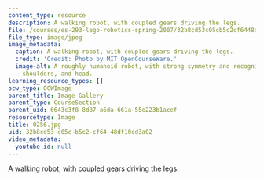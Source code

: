 ```yaml
---
content_type: resource
description: A walking robot, with coupled gears driving the legs.
file: /courses/es-293-lego-robotics-spring-2007/32b8cd53c05cb5c2cf6448df10cd3a02_0256.jpg
file_type: image/jpeg
image_metadata:
  caption: A walking robot, with coupled gears driving the legs.
  credit: 'Credit: Photo by MIT OpenCourseWare.'
  image-alt: A roughly humanoid robot, with strong symmetry and recognizable feet,
    shoulders, and head.
learning_resource_types: []
ocw_type: OCWImage
parent_title: Image Gallery
parent_type: CourseSection
parent_uid: 6643c3f8-8d87-a6da-661a-55e223b1acef
resourcetype: Image
title: 0256.jpg
uid: 32b8cd53-c05c-b5c2-cf64-48df10cd3a02
video_metadata:
  youtube_id: null
---
```

A walking robot, with coupled gears driving the legs.


